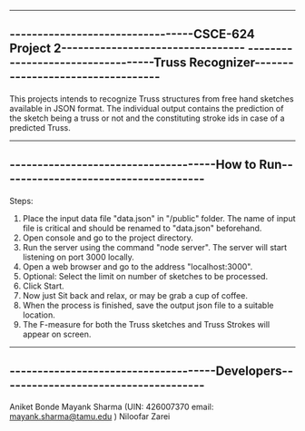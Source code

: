 ------------------------------------------------------------------------------------
---------------------------------CSCE-624 Project 2---------------------------------
----------------------------------Truss Recognizer----------------------------------
------------------------------------------------------------------------------------

This projects intends to recognize Truss structures from free hand sketches available
in JSON format. The individual output contains the prediction of the sketch being a 
truss or not and the constituting stroke ids in case of a predicted Truss.

------------------------------------------------------------------------------------
-------------------------------------How to Run-------------------------------------
------------------------------------------------------------------------------------

Steps:
1. Place the input data file "data.json" in "/public" folder. The name of input file 
	is critical and should be renamed to "data.json" beforehand.
2. Open console and go to the project directory.
3. Run the server using the command "node server". The server will start listening on
	port 3000 locally.
4. Open a web browser and go to the address "localhost:3000". 
5. Optional: Select the limit on number of  sketches to be processed.
6. Click Start.
7. Now just Sit back and relax, or may be grab a cup of coffee.
8. When the process is finished, save the output json file to a suitable location.
9. The F-measure for both the Truss sketches and Truss Strokes will appear on screen.

------------------------------------------------------------------------------------
-------------------------------------Developers-------------------------------------
------------------------------------------------------------------------------------
Aniket Bonde 
Mayank Sharma	(UIN: 426007370 email: mayank.sharma@tamu.edu )
Niloofar Zarei
